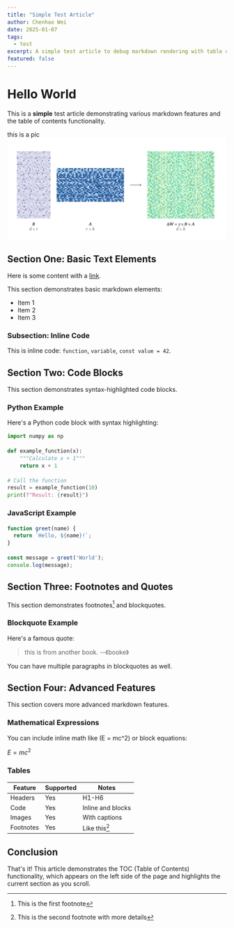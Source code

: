 ```yaml
---
title: "Simple Test Article"
author: Chenhao Wei
date: 2025-01-07
tags:
  - test
excerpt: A simple test article to debug markdown rendering with table of contents.
featured: false
---
```


# Hello World

This is a **simple** test article demonstrating various markdown features and the table of contents functionality.

this is a pic ![](/blog/img/lora.png)

## Section One: Basic Text Elements

Here is some content with a [link](https://example.com).

This section demonstrates basic markdown elements:

- Item 1
- Item 2
- Item 3

### Subsection: Inline Code

This is inline code: `function`, `variable`, `const value = 42`.

## Section Two: Code Blocks

This section demonstrates syntax-highlighted code blocks.

### Python Example

Here's a Python code block with syntax highlighting:

```python
import numpy as np

def example_function(x):
    """Calculate x + 1"""
    return x + 1

# Call the function
result = example_function(10)
print(f"Result: {result}")
```

### JavaScript Example

```javascript
function greet(name) {
  return `Hello, ${name}!`;
}

const message = greet('World');
console.log(message);
```

## Section Three: Footnotes and Quotes

This section demonstrates footnotes[^1] and blockquotes.

### Blockquote Example

Here's a famous quote:

> this is from another book.
>                      --《booke》

You can have multiple paragraphs in blockquotes as well.

## Section Four: Advanced Features

This section covers more advanced markdown features.

### Mathematical Expressions

You can include inline math like \(E = mc^2\) or block equations:

$E = mc^2$

### Tables

| Feature | Supported | Notes |
|---------|-----------|-------|
| Headers | Yes | H1-H6 |
| Code | Yes | Inline and blocks |
| Images | Yes | With captions |
| Footnotes | Yes | Like this[^2] |

## Conclusion

That's it! This article demonstrates the TOC (Table of Contents) functionality, which appears on the left side of the page and highlights the current section as you scroll.

[^1]: This is the first footnote
[^2]: This is the second footnote with more details